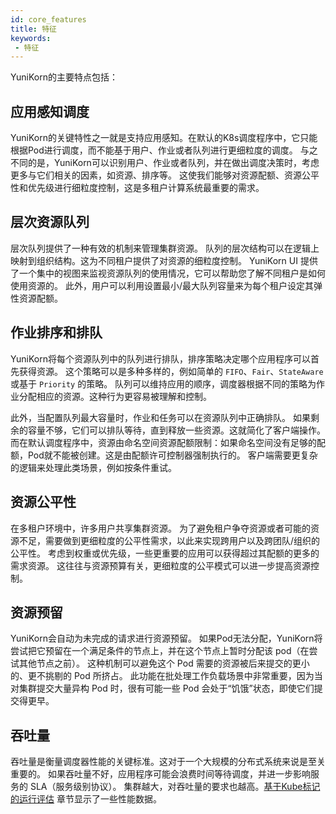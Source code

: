 ```yaml
---
id: core_features
title: 特征
keywords:
 - 特征
---
```


<!--
Licensed to the Apache Software Foundation (ASF) under one
or more contributor license agreements.  See the NOTICE file
distributed with this work for additional information
regarding copyright ownership.  The ASF licenses this file
to you under the Apache License, Version 2.0 (the
"License"); you may not use this file except in compliance
with the License.  You may obtain a copy of the License at

  http://www.apache.org/licenses/LICENSE-2.0

Unless required by applicable law or agreed to in writing,
software distributed under the License is distributed on an
"AS IS" BASIS, WITHOUT WARRANTIES OR CONDITIONS OF ANY
KIND, either express or implied.  See the License for the
specific language governing permissions and limitations
under the License.
-->

YuniKorn的主要特点包括：

## 应用感知调度

YuniKorn的关键特性之一就是支持应用感知。在默认的K8s调度程序中，它只能根据Pod进行调度，而不能基于用户、作业或者队列进行更细粒度的调度。
与之不同的是，YuniKorn可以识别用户、作业或者队列，并在做出调度决策时，考虑更多与它们相关的因素，如资源、排序等。
这使我们能够对资源配额、资源公平性和优先级进行细粒度控制，这是多租户计算系统最重要的需求。

## 层次资源队列

层次队列提供了一种有效的机制来管理集群资源。
队列的层次结构可以在逻辑上映射到组织结构。这为不同租户提供了对资源的细粒度控制。
YuniKorn UI 提供了一个集中的视图来监视资源队列的使用情况，它可以帮助您了解不同租户是如何使用资源的。
此外，用户可以利用设置最小/最大队列容量来为每个租户设定其弹性资源配额。

## 作业排序和排队

YuniKorn将每个资源队列中的队列进行排队，排序策略决定哪个应用程序可以首先获得资源。
这个策略可以是多种多样的，例如简单的 `FIFO`、`Fair`、`StateAware` 或基于 `Priority` 的策略。
队列可以维持应用的顺序，调度器根据不同的策略为作业分配相应的资源。这种行为更容易被理解和控制。

此外，当配置队列最大容量时，作业和任务可以在资源队列中正确排队。
如果剩余的容量不够，它们可以排队等待，直到释放一些资源。这就简化了客户端操作。
而在默认调度程序中，资源由命名空间资源配额限制：如果命名空间没有足够的配额，Pod就不能被创建。这是由配额许可控制器强制执行的。
客户端需要更复杂的逻辑来处理此类场景，例如按条件重试。

## 资源公平性

在多租户环境中，许多用户共享集群资源。
为了避免租户争夺资源或者可能的资源不足，需要做到更细粒度的公平性需求，以此来实现跨用户以及跨团队/组织的公平性。
考虑到权重或优先级，一些更重要的应用可以获得超过其配额的更多的需求资源。
这往往与资源预算有关，更细粒度的公平模式可以进一步提高资源控制。

## 资源预留

YuniKorn会自动为未完成的请求进行资源预留。
如果Pod无法分配，YuniKorn将尝试把它预留在一个满足条件的节点上，并在这个节点上暂时分配该 pod（在尝试其他节点之前）。
这种机制可以避免这个 Pod 需要的资源被后来提交的更小的、更不挑剔的 Pod 所挤占。
此功能在批处理工作负载场景中非常重要，因为当对集群提交大量异构 Pod 时，很有可能一些 Pod 会处于“饥饿”状态，即使它们提交得更早。

## 吞吐量

吞吐量是衡量调度器性能的关键标准。这对于一个大规模的分布式系统来说是至关重要的。
如果吞吐量不好，应用程序可能会浪费时间等待调度，并进一步影响服务的 SLA（服务级别协议）。
集群越大，对吞吐量的要求也越高。[基于Kube标记的运行评估](performance/evaluate_perf_function_with_kubemark.md) 章节显示了一些性能数据。
